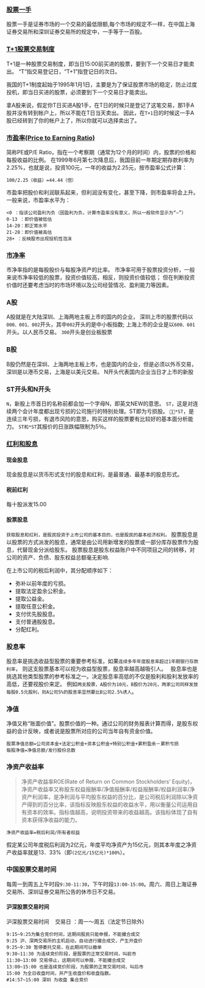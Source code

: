 ### [股票一手](http://baike.baidu.com/item/%E8%82%A1%E7%A5%A8%E4%B8%80%E6%89%8B)
股票一手是证券市场的一个交易的最低限额,每个市场的规定不一样，在中国上海证券交易所和深圳证券交易所的规定中，一手等于一百股。
### [T+1股票交易制度](http://baike.baidu.com/item/T%2B1)
T+1是一种股票交易制度，即当日15:00前买进的股票，要到下一个交易日才能卖出。
“T”指交易登记日，“T+1”指登记日的次日。

我国的T+1制度起始于1995年1月1日，主要是为了保证股票市场的稳定，防止过度投机，即当日买进的股票，必须要到下一个交易日才能卖出。

拿A股来说，假定你T日买进A股1手，在T日的时候只是登记了这笔交易，那1手A股并没有转到帐户上，所以不能在T日当天卖出。
因此，在`T+1`日的时候这一手A股已经转到了你的帐户上了，所以你就可以选择卖出了。

### [市盈率(Price to Earning Ratio)](http://baike.baidu.com/item/PE/125)
简称PE或P/E Ratio，指在一个考察期（通常为12个月的时间）内，股票的价格和每股收益的比例。
在1999年6月第七次降息后，我国目前一年期定期存款利率为2.25%，也就是说，投资100元，一年的收益为2.25元，按市盈率公式计算：
```
100/2.25（收益）=44.44（倍）
```
市盈率把股价和利润联系起来，但利润没有变化，甚至下降，则市盈率将会上升。
一般来说，市盈率水平为：
```
<0 ：指该公司盈利为负（因盈利为负，计算市盈率没有意义，所以一般软件显示为“—”）
0-13 ：即价值被低估
14-20：即正常水平
21-28：即价值被高估
28+ ：反映股市出现投机性泡沫
```

### [市净率](http://baike.baidu.com/item/%E5%B8%82%E5%87%80%E7%8E%87)
市净率指的是每股股价与每股净资产的比率。
市净率可用于股票投资分析，一般来说市净率较低的股票，投资价值较高，相反，则投资价值较低；
但在判断投资价值时还要考虑当时的市场环境以及公司经营情况、盈利能力等因素。

### A股
A股就是在大陆深圳、上海两地主板上市的国内的企业，
深圳上市的股票代码以`000、001、002`开头，其中`002`开头的是中小板指数;
上海上市的企业是以`600、601`开头。以人民币交易。
`300`开头是创业板股票
### B股
B股仍然是在深圳、上海两地主板上市，也是国内的企业，但是必须以外币交易，深圳是以港币交易，上海是以美元交易。
N开头代表国内企业当日才上市的新股
### ST开头和N开头
`N`，新股上市首日的名称前都会加一个字母N，即英文NEW的意思。
`ST`，这是对连续两个会计年度都出现亏损的公司施行的特别处理。ST即为亏损股。
`*ST`，是连续三年亏损，有退市风险的意思，购买这样的股票要有比较好的基本面分析能力。
`ST和*ST`其报价的日涨跌幅限制为5％。
### [红利和股息](http://baike.baidu.com/item/%E8%82%A1%E6%81%AF)

#### 现金股息
现金股息是以货币形式支付的股息和红利，是最普通、最基本的股息形式。
#### 税前红利
每十股派发15.00
#### 股票股息
`获取股息和红利，是股民投资于上市公司的基本目的，也是股民的基本经济权利。`
股票股息是以股票的方式派发的股息，通常是由公司用新增发的股票或一部分库存股票作为股息，代替现金分派给股东。
股票股息是股东权益账户中不同项目之间的转移，对公司的资产、负债、股东权益总额毫无影响.

在上市公司的税后利润中，其分配顺序如下：
- 弥补以前年度的亏损。
- 提取法定盈余公积金。
- 提取公益金。
- 提取任意公积金。
- 支付优先股股息。
- 支付普通股股息。
- 分配红利。
### 股息率
股息率是挑选收益型股票的重要参考标准，如果`连续多年年度股息率超过1年期银行存款利率`，
则这支股票基本可以视为收益型股票，股息率越高越吸引人。　
股息率也是挑选其他类型股票的参考标准之一。决定股息率高低的不仅是股利和股利发放率的高低，还要视股价来定。
例如`两支股票，A股价为10元，B股价为20元，两家公司同样发放每股0.5元股利，则A公司5%的股息率显然要比B公司2.5%诱人`。
### 净值
净值又称“账面价值”。股票价值的一种。通过公司的财务报表计算而得，是股东权益的会计反映，或者说是股票所对应的公司当年自有资金价值。
```
股票净值总额=公司资本金+法定公积金+资本公积金+特别公积金+累积盈余－累积亏损
每股净值=净值总额/发行股份总数
```
### 净资产收益率
>净资产收益率ROE(Rate of Return on Common Stockholders’ Equity)，净资产收益率又称股东权益报酬率/净值报酬率/权益报酬率/权益利润率/净资产利润率，是净利润与平均股东权益的百分比，是公司税后利润除以净资产得到的百分比率，该指标反映股东权益的收益水平，用以衡量公司运用自有资本的效率。指标值越高，说明投资带来的收益越高。该指标体现了自有资本获得净收益的能力。

```
净资产收益率=税后利润/所有者权益
```
假定某公司年度税后利润为2亿元，年度平均净资产为15亿元，则其本年度之净资产收益率就是13．33%（即`(2亿元/15亿元)*100%`）。

### 中国股票交易时间
每周一到周五上午时段`9:30-11:30`，下午时段`13:00-15:00`。周六、周日上海证券交易所、深圳证券交易所公告的休市日不交易。

#### 沪深股票交易时间    
沪深股票交易时间   
交易日 ：周一～周五（法定节日除外)
```
9:15~9:25为集合竞价时间，这期间股民只能申报，不能撮合成交
9:25 沪、深两交易所的主机启动，自动进行撮合成交，产生开盘价
9:25~9:30 暂停委托交易，在此期间可以撤单
9:30~11:30 为连续竞价阶段，是股票的正常交易时间，叫前市
11:30~13:00 交易停止，这期间可以申报，不能撮合成交
13:00~15:00 也是连续竞价阶段，为股票的正常交易时间，叫后市
15:00 为全日收盘时间，并产生收盘价和收盘指数。
#14:57~15:00 深圳 为收盘 集合竞价
```
